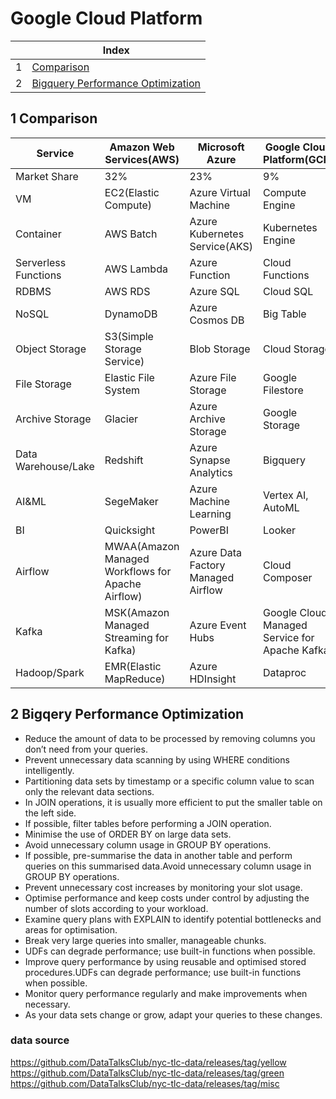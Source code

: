 # Google Cloud Platform

| |Index|
|---|---|
|1|[Comparison](#comparison)|
|2|[Bigquery Performance Optimization](#bigquery)|

## <a id='comparison'></a>1 Comparison

|Service|Amazon Web Services(AWS)|Microsoft Azure|Google Cloud Platform(GCP)|
|---|---|---|---|
|Market Share|32%|23%|9%|
|VM|EC2(Elastic Compute)|Azure Virtual Machine|Compute Engine|
|Container|AWS Batch|Azure Kubernetes Service(AKS)|Kubernetes Engine|
|Serverless Functions|AWS Lambda|Azure Function|Cloud Functions|
|RDBMS|AWS RDS|Azure SQL|Cloud SQL|
|NoSQL|DynamoDB|Azure Cosmos DB|Big Table|
|Object Storage|S3(Simple Storage Service)|Blob Storage|Cloud Storage|
|File Storage|Elastic File System|Azure File Storage|Google Filestore|
|Archive Storage|Glacier|Azure Archive Storage|Google Storage|
|Data Warehouse/Lake|Redshift|Azure Synapse Analytics|Bigquery|
|AI&ML|SegeMaker|Azure Machine Learning|Vertex AI, AutoML|
|BI|Quicksight|PowerBI|Looker|
|Airflow|MWAA(Amazon Managed Workflows for Apache Airflow)|Azure Data Factory Managed Airflow|Cloud Composer|
|Kafka|MSK(Amazon Managed Streaming for Kafka)|Azure Event Hubs|Google Cloud Managed Service for Apache Kafka|
|Hadoop/Spark|EMR(Elastic MapReduce)|Azure HDInsight|Dataproc|

## <a id='bigquery'></a>2 Bigqery Performance Optimization
- Reduce the amount of data to be processed by removing columns you don’t need from your queries.
- Prevent unnecessary data scanning by using WHERE conditions intelligently.
- Partitioning data sets by timestamp or a specific column value to scan only the relevant data sections.
- In JOIN operations, it is usually more efficient to put the smaller table on the left side.
- If possible, filter tables before performing a JOIN operation.
- Minimise the use of ORDER BY on large data sets.
- Avoid unnecessary column usage in GROUP BY operations.
- If possible, pre-summarise the data in another table and perform queries on this summarised data.Avoid unnecessary column usage in GROUP BY operations.
- Prevent unnecessary cost increases by monitoring your slot usage.
- Optimise performance and keep costs under control by adjusting the number of slots according to your workload.
- Examine query plans with EXPLAIN to identify potential bottlenecks and areas for optimisation.
- Break very large queries into smaller, manageable chunks.
- UDFs can degrade performance; use built-in functions when possible.
- Improve query performance by using reusable and optimised stored procedures.UDFs can degrade performance; use built-in functions when possible.
- Monitor query performance regularly and make improvements when necessary.
- As your data sets change or grow, adapt your queries to these changes.


### data source
https://github.com/DataTalksClub/nyc-tlc-data/releases/tag/yellow
https://github.com/DataTalksClub/nyc-tlc-data/releases/tag/green
https://github.com/DataTalksClub/nyc-tlc-data/releases/tag/misc

